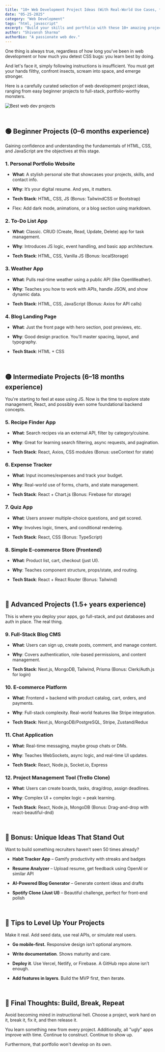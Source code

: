 ```yaml
---
title: "10+ Web Development Project Ideas (With Real-World Use Cases, **Tech Stack**s & Skill Levels)"
date: "05-25-2025"
category: "Web Development"
tags: "html, javascript"
excerpt: "Build your skills and portfolio with these 10+ amazing projects"
author: "Shivansh Sharma"
authorBio: "A passionate web dev."
---
```

One thing is always true, regardless of how long you've been in web development or how much you detest CSS bugs: you learn best by doing.

And let's face it, simply following instructions is insufficient. You must get your hands filthy, confront insects, scream into space, and emerge stronger.

Here is a carefully curated selection of web development project ideas, ranging from easy beginner projects to full-stack, portfolio-worthy monsters.

![Best web dev projects](/blog5-1.png)

<br>

## 🟢 Beginner Projects (0–6 months experience)
Gaining confidence and understanding the fundamentals of HTML, CSS, and JavaScript are the objectives at this stage.
### 1. Personal Portfolio Website
* **What**: A stylish personal site that showcases your projects, skills, and contact info.


* **Why**: It’s your digital resume. And yes, it matters.


* **Tech Stack**: HTML, CSS, JS (Bonus: TailwindCSS or Bootstrap)


* Flex: Add dark mode, animations, or a blog section using markdown.


### 2. To-Do List App
* **What**: Classic. CRUD (Create, Read, Update, Delete) app for task management.


* **Why**: Introduces JS logic, event handling, and basic app architecture.


* **Tech Stack**: HTML, CSS, Vanilla JS (Bonus: localStorage)


### 3. Weather App
* **What**: Pulls real-time weather using a public API (like OpenWeather).


* **Why**: Teaches you how to work with APIs, handle JSON, and show dynamic data.


* **Tech Stack**: HTML, CSS, JavaScript (Bonus: Axios for API calls)


### 4. Blog Landing Page
* **What**: Just the front page with hero section, post previews, etc.


* **Why**: Good design practice. You'll master spacing, layout, and typography.


* **Tech Stack**: HTML + CSS


<br>

## 🟡 Intermediate Projects (6–18 months experience)
You're starting to feel at ease using JS. Now is the time to explore state management, React, and possibly even some foundational backend concepts.
### 5. Recipe Finder App
* **What**: Search recipes via an external API, filter by category/cuisine.


* **Why**: Great for learning search filtering, async requests, and pagination.


* **Tech Stack**: React, Axios, CSS modules (Bonus: useContext for state)


### 6. Expense Tracker
* **What**: Input incomes/expenses and track your budget.


* **Why**: Real-world use of forms, charts, and state management.


* **Tech Stack**: React + Chart.js (Bonus: Firebase for storage)


### 7. Quiz App
* **What**: Users answer multiple-choice questions, and get scored.


* **Why**: Involves logic, timers, and conditional rendering.


* **Tech Stack**: React, CSS (Bonus: TypeScript)


### 8. Simple E-commerce Store (Frontend)
* **What**: Product list, cart, checkout (just UI).


* **Why**: Teaches component structure, props/state, and routing.


* **Tech Stack**: React + React Router (Bonus: Tailwind)


<br>

## 🔴 Advanced Projects (1.5+ years experience)
This is where you deploy your apps, go full-stack, and put databases and auth in place. The real thing.
### 9. Full-Stack Blog CMS
* **What**: Users can sign up, create posts, comment, and manage content.


* **Why**: Covers authentication, role-based permissions, and content management.


* **Tech Stack**: Next.js, MongoDB, Tailwind, Prisma (Bonus: Clerk/Auth.js for login)


### 10. E-commerce Platform
* **What**: Frontend + backend with product catalog, cart, orders, and payments.


* **Why**: Full-stack complexity. Real-world features like Stripe integration.


* **Tech Stack**: Next.js, MongoDB/PostgreSQL, Stripe, Zustand/Redux


### 11. Chat Application
* **What**: Real-time messaging, maybe group chats or DMs.


* **Why**: Teaches WebSockets, async logic, and real-time UI updates.


* **Tech Stack**: React, Node.js, Socket.io, Express


### 12. Project Management Tool (Trello Clone)
* **What**: Users can create boards, tasks, drag/drop, assign deadlines.


* **Why**: Complex UI + complex logic = peak learning.


* **Tech Stack**: React, Node.js, MongoDB (Bonus: Drag-and-drop with react-beautiful-dnd)


<br>

## 🧠 Bonus: Unique Ideas That Stand Out
Want to build something recruiters haven’t seen 50 times already?
* **Habit Tracker App** – Gamify productivity with streaks and badges


* **Resume Analyzer** – Upload resume, get feedback using OpenAI or similar API


* **AI-Powered Blog Generator** – Generate content ideas and drafts


* **Spotify Clone (Just UI)** – Beautiful challenge, perfect for front-end polish


<br>

## 🚀 Tips to Level Up Your Projects
Make it real. Add seed data, use real APIs, or simulate real users.


* **Go mobile-first.** Responsive design isn’t optional anymore.


* **Write documentation**. Shows maturity and care.


* **Deploy it**. Use Vercel, Netlify, or Firebase. A GitHub repo alone isn’t enough.


* **Add features in layers**. Build the MVP first, then iterate.


<br>

## 🏁 Final Thoughts: Build, Break, Repeat
Avoid becoming mired in instructional hell. Choose a project, work hard on it, break it, fix it, and then release it.

You learn something new from every project. Additionally, all "ugly" apps improve with time. Continue to construct. Continue to show up.

Furthermore, that portfolio won't develop on its own.




